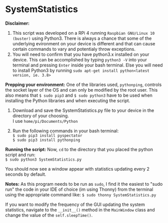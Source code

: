 # SystemStatistics

<b>Disclaimer:</b>
1) This script was developed on a RPi 4 running `Raspbian GNU/Linux 10 (buster)` using Python3. 
There is always a chance that some of the underlying evironment on your device is different and that can cause certain commands to vary and potentialy throw exceptions. 
2) You will need to confirm that you have python3.x installed on your device. 
This can be accomplished by typing `python3 -V` into your terminal and pressing `Enter` inside your bash terminal. 
Else you will need to install Python3 by running `sudo apt-get install python<latest version, ie. 3.8>`

<b>Prepping your environment:</b>
One of the libraries used, `pythonping`, controls the socket layer of the OS and can only be modified by the root user. This also means that `$ sudo pip3` and `$ sudo python3` have to be used when installing the Python libraries and when executing the script.

1) Download and save the SystemStatistics.py file to your device in the directory of your choosing.  
I use `home/pi/Documents/Python`

2) Run the following commands in your bash terminal:  
`$ sudo pip3 install pyspectator`  
`$ sudo pip3 install pythonping`


<b>Running the script:</b>
Now, `cd` to the directory that you placed the python script and run:  
`$ sudo python3 SystemStatistics.py` 

You should now see a window appear with statistics updating every 2 seconds by default.

<b>Notes:</b>
As this program needs to be run as `sudo`, I find it the easiest to "sudo run" the code in your IDE of choice (im using Thonny) from the terminal using the appropriate command like: `$ sudo thonny SystemStatistics.py`

If you want to modify the frequency of the GUI updating the system statistics, navigate to the `__init__()` method in the `MainWindow` class and change the value of the `self.sleepTime()`.
